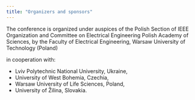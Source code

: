 ```yaml
---
title: "Organizers and sponsors"
---
```


The conference is organized under auspices of the Polish Section of IEEE
Organization and Committee on Electrical Engineering Polish Academy of
Sciences, by the Faculty of Electrical Engineering, Warsaw University of
Technology (Poland)

in cooperation with:

* Lviv Polytechnic National University, Ukraine,
* University of West Bohemia, Czechia,
* Warsaw University of Life Sciences, Poland,
* University of Žilina, Slovakia.
